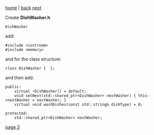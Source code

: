 [home](./page01.md) | [back](./page01.md) [next](./page03.md)

Create **DishWasher.h**
```
DishWasher
```
add:
```
#include <iostream>
#include <memory>
```
and for the class structure:
```
class DishWasher {  };
```
and then add:
```
public:
    virtual ~DishWasher() = default;
    void setNext(std::shared_ptr<DishWasher> nextWasher) { this->nextWasher = nextWasher; }
    virtual void washDishes(const std::string& dishType) = 0;

protected:
    std::shared_ptr<DishWasher> nextWasher;
```


[page 3](./page03.md)
